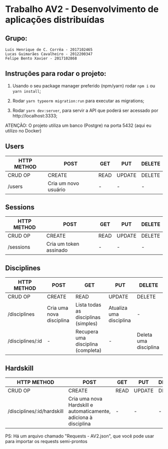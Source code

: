 # Trabalho AV2 - Desenvolvimento de aplicações distribuídas

## Grupo:
    Luís Henrique de C. Corrêa - 2017102465
    Lucas Guimarães Cavalheiro - 2012200347
    Felipe Bento Xavier - 2017102868
    

## Instruções para rodar o projeto:

1. Usando o seu package manager preferido (npm/yarn) rodar `npm i` ou `yarn install`;

2. Rodar `yarn typeorm migration:run` para executar as migrations;

3. Rodar `yarn dev:server`, para servir a API que poderá ser acessado por http://localhost:3333;

ATENÇÃO: O projeto utiliza um banco (Postgre) na porta 5432 (aqui eu utilizo no Docker)

## Users

| HTTP METHOD | POST            | GET       | PUT         | DELETE |
| ----------- | --------------- | --------- | ----------- | ------ |
| CRUD OP     | CREATE          | READ      | UPDATE      | DELETE |
| /users   | Cria um novo usuário | - | - | - |

## Sessions

| HTTP METHOD | POST            | GET       | PUT         | DELETE |
| ----------- | --------------- | --------- | ----------- | ------ |
| CRUD OP     | CREATE          | READ      | UPDATE      | DELETE |
| /sessions   | Cria um token assinado | - | - | - |

## Disciplines

| HTTP METHOD | POST            | GET       | PUT         | DELETE |
| ----------- | --------------- | --------- | ----------- | ------ |
| CRUD OP     | CREATE          | READ      | UPDATE      | DELETE |
| /disciplines   | Cria uma nova disciplina | Lista todas as disciplinas (simples) | Atualiza uma disciplina | - |
| /disciplines/:id   | - | Recupera uma disciplina (completa) | - | Deleta uma disciplina |

## Hardskill

| HTTP METHOD | POST            | GET       | PUT         | DELETE |
| ----------- | --------------- | --------- | ----------- | ------ |
| CRUD OP     | CREATE          | READ      | UPDATE      | DELETE |
| /disciplines/:id/hardskill   | Cria uma nova Hardskill e automaticamente, adiciona à disciplina | - | - | - |




PS: Há um arquivo chamado "Requests - AV2.json", que você pode usar para importar os requests semi-prontos
